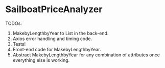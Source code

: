 # SailboatPriceAnalyzer

TODOs:
1) MakebyLengthbyYear to List in the back-end.
2) Axios error handling and timing code.
3) Tests!
4) Front-end code for MakebyLengthbyYear.
5) Abstract MakebyLengthbyYear for any combination of attributes once everything else is working.
